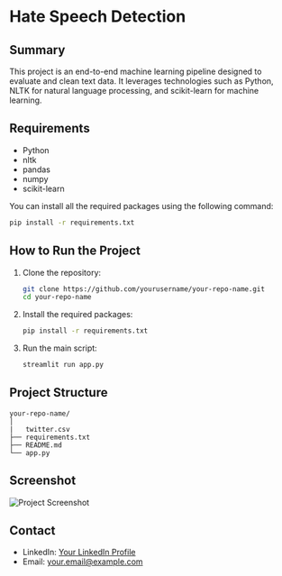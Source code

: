 # Hate Speech Detection

## Summary
This project is an end-to-end machine learning pipeline designed to evaluate and clean text data. It leverages technologies such as Python, NLTK for natural language processing, and scikit-learn for machine learning.

## Requirements
- Python 
- nltk
- pandas
- numpy
- scikit-learn

You can install all the required packages using the following command:
```sh
pip install -r requirements.txt
```

## How to Run the Project
1. Clone the repository:
    ```sh
    git clone https://github.com/yourusername/your-repo-name.git
    cd your-repo-name
    ```
2. Install the required packages:
    ```sh
    pip install -r requirements.txt
    ```
3. Run the main script:
    ```sh
    streamlit run app.py
    ```

## Project Structure
```
your-repo-name/
│
|   twitter.csv
├── requirements.txt
├── README.md
└── app.py
```

## Screenshot
![Project Screenshot](path/to/screenshot.png)

## Contact
- LinkedIn: [Your LinkedIn Profile](https://www.linkedin.com/in/yourprofile)
- Email: your.email@example.com
